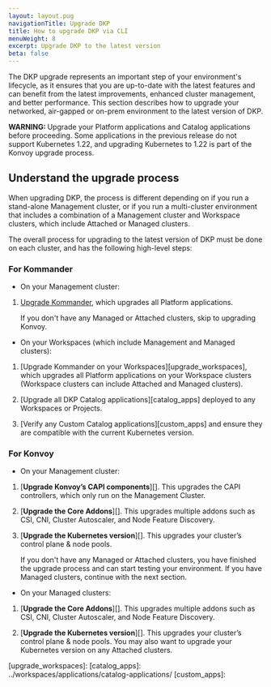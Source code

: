 ```yaml
---
layout: layout.pug
navigationTitle: Upgrade DKP
title: How to upgrade DKP via CLI
menuWeight: 8
excerpt: Upgrade DKP to the latest version 
beta: false
---
```


The DKP upgrade represents an important step of your environment's lifecycle, as it ensures that you are up-to-date with the latest features and can benefit from the latest improvements, enhanced cluster management, and better performance. This section describes how to upgrade your networked, air-gapped or on-prem environment to the latest version of DKP. 

<p class="message--warning"><strong>WARNING: </strong>Upgrade your Platform applications and Catalog applications before proceeding. Some applications in the previous release do not support Kubernetes 1.22, and upgrading Kubernetes to 1.22 is part of the Konvoy upgrade process.
</p>

## Understand the upgrade process

When upgrading DKP, the process is different depending on if you run a stand-alone Management cluster, or if you run a multi-cluster environment that includes a combination of a Management cluster and Workspace clusters, which include Attached or Managed clusters. 

The overall process for upgrading to the latest version of DKP must be done on each cluster, and has the following high-level steps:

### For Kommander

* On your Management cluster:

1.  [Upgrade Kommander][upgrade_kommander], which upgrades all Platform applications. 

    If you don't have any Managed or Attached clusters, skip to upgrading Konvoy. 

* On your Workspaces (which include Management and Managed clusters):

1.  [Upgrade Kommander on your Workspaces][upgrade_workspaces], which upgrades all Platform applications on your Workspace clusters (Workspace clusters can include Attached and Managed clusters).

1.  [Upgrade all DKP Catalog applications][catalog_apps] deployed to any Workspaces or Projects.

1.  [Verify any Custom Catalog applications][custom_apps] and ensure they are compatible with the current Kubernetes version.

### For Konvoy 

* On your Management cluster:

1.  [**Upgrade Konvoy’s CAPI components**][]. This upgrades the CAPI controllers, which only run on the Management Cluster.

1.  [**Upgrade the Core Addons**][]. This upgrades multiple addons such as CSI, CNI, Cluster Autoscaler, and Node Feature Discovery.

1.  [**Upgrade the Kubernetes version**][]. This upgrades your cluster’s control plane & node pools. 

    If you don't have any Managed or Attached clusters, you have finished the upgrade process and can start testing your environment. If you have Managed clusters, continue with the next section. 

* On your Managed clusters:

1. [**Upgrade the Core Addons**][]. This upgrades multiple addons such as CSI, CNI, Cluster Autoscaler, and Node Feature Discovery.

1. [**Upgrade the Kubernetes version**][]. This upgrades your cluster’s control plane & node pools. You may also want to upgrade your Kubernetes version on any Attached clusters. 

[upgrade_kommander]: /dkp/kommander/2.2/dkp-upgrade/upgrade-kommander/
[upgrade_workspaces]:
[catalog_apps]: ../workspaces/applications/catalog-applications/
[custom_apps]:

